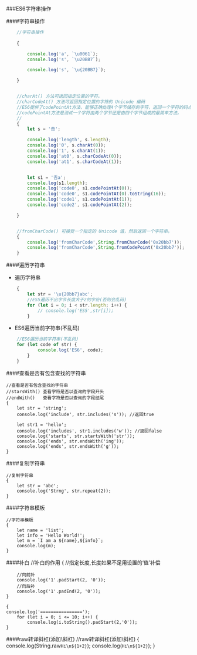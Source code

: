 ###ES6字符串操作

####字符串操作

```js
    //字符串操作
    
    {

        console.log('a', `\u0061`);
        console.log('s', `\u20BB7`);

        console.log('s', `\u{20BB7}`);

    }


    //charAt() 方法可返回指定位置的字符。
    //charCodeAt() 方法可返回指定位置的字符的 Unicode 编码
    //ES6提供了codePointAt方法，能够正确处理4个字节储存的字符，返回一个字符的码点。
    //codePointAt方法是测试一个字符由两个字节还是由四个字节组成的最简单方法。
    //
    {
        let s = '𠮷';

        console.log('length', s.length);
        console.log('0', s.charAt(0));
        console.log('1', s.charAt(1));
        console.log('at0', s.charCodeAt(0));
        console.log('at1', s.charCodeAt(1));


        let s1 = '𠮷a';
        console.log(s1.length);
        console.log('code0', s1.codePointAt(0));
        console.log('code0', s1.codePointAt(0).toString(16));
        console.log('code1', s1.codePointAt(1));
        console.log('code2', s1.codePointAt(2));

    }


    //fromCharCode() 可接受一个指定的 Unicode 值，然后返回一个字符串。
    {
        console.log('fromCharCode',String.fromCharCode('0x20bb7'));
        console.log('fromCharCode',String.fromCodePoint('0x20bb7'));
    }
```

####遍历字符串


* 遍历字符串

```js
    {
        let str = '\u{20bb7}abc';
        //ES5遍历不出字节长度大于2的字符(否则会乱码)
        for (let i = 0; i < str.length; i++) {
            // console.log('ES5',str[i]);
        }
```

* ES6遍历当前字符串(不乱码)

```js 
    //ES6遍历当前字符串(不乱码)
    for (let code of str) {
            console.log('ES6', code);
        }
    }

```

####查看是否有包含查找的字符串

    //查看是否有包含查找的字符串
    //starsWith() 查看字符是否以查询的字段开头
    //endWith()	  查看字符是否以查询的字段结尾
    {
        let str = 'string';
        console.log('include', str.includes('s')); //返回true

        let str1 = 'hello';
        console.log('includes', str1.includes('w')); //返回false
        console.log('starts', str.startsWith('str'));
        console.log('ends', str.endsWith('ing'));
        console.log('ends', str.endsWith('g'));
    }

####复制字符串

    //复制字符串
    {
        let str = 'abc';
        console.log('Strng', str.repeat(2));
    }

####字符串模板

    //字符串模板
    {
        let name = 'list';
        let info = 'Hello World!';
        let m = `I am a ${name},${info}`;
        console.log(m);
    }



####补白
    //补白的作用
    {
        //指定长度,长度如果不足用设置的‘值’补偿

        //向前补
        console.log('1'.padStart(2, '0'));
        //向后补
        console.log('1'.padEnd(2, '0'));
    }

    {
	console.log('================');
        for (let i = 0; i <= 10; i++) {
            console.log(i.toString().padStart(2,'0'));
    }
    
####raw转译斜杠(添加\斜杠)
    //raw转译斜杠(添加\斜杠)
    {
	console.log(String.raw`Hi\n${1+2}`);
	console.log(`Hi\n${1+2}`);
    }